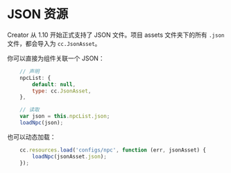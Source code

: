 # JSON 资源

Creator 从 1.10 开始正式支持了 JSON 文件。项目 assets 文件夹下的所有 `.json` 文件，都会导入为 `cc.JsonAsset`。

你可以直接为组件关联一个 JSON：

```js
    // 声明
    npcList: {
        default: null,
        type: cc.JsonAsset,
    },

    // 读取
    var json = this.npcList.json;
    loadNpc(json);
```

也可以动态加载：

```js
    cc.resources.load('configs/npc', function (err, jsonAsset) {
        loadNpc(jsonAsset.json);
    });
```
